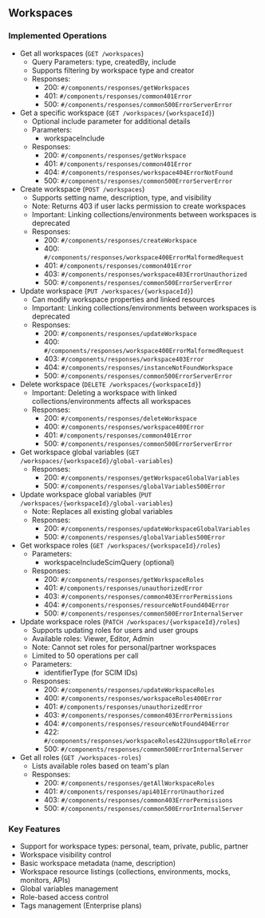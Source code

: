 ## Workspaces

### Implemented Operations
- Get all workspaces (`GET /workspaces`)
  - Query Parameters: type, createdBy, include
  - Supports filtering by workspace type and creator
  - Responses:
    - 200: `#/components/responses/getWorkspaces`
    - 401: `#/components/responses/common401Error`
    - 500: `#/components/responses/common500ErrorServerError`
- Get a specific workspace (`GET /workspaces/{workspaceId}`)
  - Optional include parameter for additional details
  - Parameters:
    - workspaceInclude
  - Responses:
    - 200: `#/components/responses/getWorkspace`
    - 401: `#/components/responses/common401Error`
    - 404: `#/components/responses/workspace404ErrorNotFound`
    - 500: `#/components/responses/common500ErrorServerError`
- Create workspace (`POST /workspaces`)
  - Supports setting name, description, type, and visibility
  - Note: Returns 403 if user lacks permission to create workspaces
  - Important: Linking collections/environments between workspaces is deprecated
  - Responses:
    - 200: `#/components/responses/createWorkspace`
    - 400: `#/components/responses/workspace400ErrorMalformedRequest`
    - 401: `#/components/responses/common401Error`
    - 403: `#/components/responses/workspace403ErrorUnauthorized`
    - 500: `#/components/responses/common500ErrorServerError`
- Update workspace (`PUT /workspaces/{workspaceId}`)
  - Can modify workspace properties and linked resources
  - Important: Linking collections/environments between workspaces is deprecated
  - Responses:
    - 200: `#/components/responses/updateWorkspace`
    - 400: `#/components/responses/workspace400ErrorMalformedRequest`
    - 403: `#/components/responses/workspace403Error`
    - 404: `#/components/responses/instanceNotFoundWorkspace`
    - 500: `#/components/responses/common500ErrorServerError`
- Delete workspace (`DELETE /workspaces/{workspaceId}`)
  - Important: Deleting a workspace with linked collections/environments affects all workspaces
  - Responses:
    - 200: `#/components/responses/deleteWorkspace`
    - 400: `#/components/responses/workspace400Error`
    - 401: `#/components/responses/common401Error`
    - 500: `#/components/responses/common500ErrorServerError`
- Get workspace global variables (`GET /workspaces/{workspaceId}/global-variables`)
  - Responses:
    - 200: `#/components/responses/getWorkspaceGlobalVariables`
    - 500: `#/components/responses/globalVariables500Error`
- Update workspace global variables (`PUT /workspaces/{workspaceId}/global-variables`)
  - Note: Replaces all existing global variables
  - Responses:
    - 200: `#/components/responses/updateWorkspaceGlobalVariables`
    - 500: `#/components/responses/globalVariables500Error`
- Get workspace roles (`GET /workspaces/{workspaceId}/roles`)
  - Parameters:
    - workspaceIncludeScimQuery (optional)
  - Responses:
    - 200: `#/components/responses/getWorkspaceRoles`
    - 401: `#/components/responses/unauthorizedError`
    - 403: `#/components/responses/common403ErrorPermissions`
    - 404: `#/components/responses/resourceNotFound404Error`
    - 500: `#/components/responses/common500ErrorInternalServer`
- Update workspace roles (`PATCH /workspaces/{workspaceId}/roles`)
  - Supports updating roles for users and user groups
  - Available roles: Viewer, Editor, Admin
  - Note: Cannot set roles for personal/partner workspaces
  - Limited to 50 operations per call
  - Parameters:
    - identifierType (for SCIM IDs)
  - Responses:
    - 200: `#/components/responses/updateWorkspaceRoles`
    - 400: `#/components/responses/workspaceRoles400Error`
    - 401: `#/components/responses/unauthorizedError`
    - 403: `#/components/responses/common403ErrorPermissions`
    - 404: `#/components/responses/resourceNotFound404Error`
    - 422: `#/components/responses/workspaceRoles422UnsupportRoleError`
    - 500: `#/components/responses/common500ErrorInternalServer`
- Get all roles (`GET /workspaces-roles`)
  - Lists available roles based on team's plan
  - Responses:
    - 200: `#/components/responses/getAllWorkspaceRoles`
    - 401: `#/components/responses/api401ErrorUnauthorized`
    - 403: `#/components/responses/common403ErrorPermissions`
    - 500: `#/components/responses/common500ErrorInternalServer`

### Key Features
- Support for workspace types: personal, team, private, public, partner
- Workspace visibility control
- Basic workspace metadata (name, description)
- Workspace resource listings (collections, environments, mocks, monitors, APIs)
- Global variables management
- Role-based access control
- Tags management (Enterprise plans)
